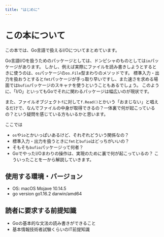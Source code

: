 ```yaml
---
title: "はじめに"
---
```


# この本について
この本では、Go言語で扱えるI/Oについてまとめています。

Go言語I/Oを扱うためのパッケージとしては、ドンピシャのものとしては`io`パッケージがあります。
しかし、例えば実際にファイルを読み書きしようとするときに使うのは、`os`パッケージの`os.File`型まわりのメソッドです。
標準入力・出力を扱おうとすると`fmt`パッケージが手っ取り早いですし、また速さを求める場面では`bufio`パッケージのスキャナを使うということもあるでしょう。
このように、「I/O」といってもGoでそれに関わるパッケージは幅広いのが現状です。

また、ファイルオブジェクト`f`に対して`f.Read()`とかいう「おまじない」と唱えるだけで、なんでファイルの中身が取得できるの？一体裏で何が起こっているの？という疑問を感じている方もいるかと思います。

ここでは
- `os`や`io`とかいっぱいあるけど、それぞれどういう関係なの？
- 標準入力・出力を扱うときに`fmt`と`bufio`はどっちがいいの？
- そもそも`bufio`パッケージって何者？
- GoでやったI/Oまわりの操作は、実現のために裏で何が起こっているの？
こういったことを一から解説していきます。

## 使用する環境・バージョン
- OS: macOS Mojave 10.14.5
- go version go1.16.2 darwin/amd64

## 読者に要求する前提知識
- Goの基本的な文法の読み書きができること
- 基本情報技術者試験くらいのIT前提知識